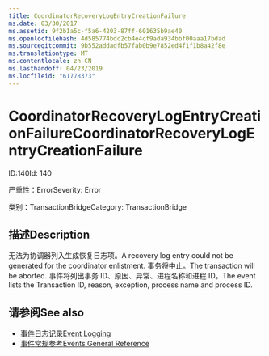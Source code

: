 ```yaml
---
title: CoordinatorRecoveryLogEntryCreationFailure
ms.date: 03/30/2017
ms.assetid: 9f2b1a5c-f5a6-4203-87ff-601635b9ae40
ms.openlocfilehash: 4d585774bdc2cb4e4cf9ada934bbf00aaa17bdad
ms.sourcegitcommit: 9b552addadfb57fab0b9e7852ed4f1f1b8a42f8e
ms.translationtype: MT
ms.contentlocale: zh-CN
ms.lasthandoff: 04/23/2019
ms.locfileid: "61778373"
---
```

# <a name="coordinatorrecoverylogentrycreationfailure"></a><span data-ttu-id="5eb8f-102">CoordinatorRecoveryLogEntryCreationFailure</span><span class="sxs-lookup"><span data-stu-id="5eb8f-102">CoordinatorRecoveryLogEntryCreationFailure</span></span>
<span data-ttu-id="5eb8f-103">ID:140</span><span class="sxs-lookup"><span data-stu-id="5eb8f-103">Id: 140</span></span>  
  
 <span data-ttu-id="5eb8f-104">严重性：Error</span><span class="sxs-lookup"><span data-stu-id="5eb8f-104">Severity: Error</span></span>  
  
 <span data-ttu-id="5eb8f-105">类别：TransactionBridge</span><span class="sxs-lookup"><span data-stu-id="5eb8f-105">Category: TransactionBridge</span></span>  
  
## <a name="description"></a><span data-ttu-id="5eb8f-106">描述</span><span class="sxs-lookup"><span data-stu-id="5eb8f-106">Description</span></span>  
 <span data-ttu-id="5eb8f-107">无法为协调器列入生成恢复日志项。</span><span class="sxs-lookup"><span data-stu-id="5eb8f-107">A recovery log entry could not be generated for the coordinator enlistment.</span></span> <span data-ttu-id="5eb8f-108">事务将中止。</span><span class="sxs-lookup"><span data-stu-id="5eb8f-108">The transaction will be aborted.</span></span> <span data-ttu-id="5eb8f-109">事件将列出事务 ID、原因、异常、进程名称和进程 ID。</span><span class="sxs-lookup"><span data-stu-id="5eb8f-109">The event lists the Transaction ID, reason, exception, process name and process ID.</span></span>  
  
## <a name="see-also"></a><span data-ttu-id="5eb8f-110">请参阅</span><span class="sxs-lookup"><span data-stu-id="5eb8f-110">See also</span></span>

- [<span data-ttu-id="5eb8f-111">事件日志记录</span><span class="sxs-lookup"><span data-stu-id="5eb8f-111">Event Logging</span></span>](../../../../../docs/framework/wcf/diagnostics/event-logging/index.md)
- [<span data-ttu-id="5eb8f-112">事件常规参考</span><span class="sxs-lookup"><span data-stu-id="5eb8f-112">Events General Reference</span></span>](../../../../../docs/framework/wcf/diagnostics/event-logging/events-general-reference.md)
